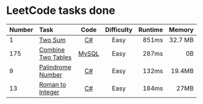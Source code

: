 # LeetCode tasks done
Number | Task | Code | Difficulty | Runtime | Memory
:--- | :--- | :---: | :--: | ---: | ---:
1| [Two Sum](https://leetcode.com/problems/two-sum/) | [C#](/code/two_sum.cs) | Easy | 851ms | 32.7 MB
175| [Combine Two Tables](https://leetcode.com/problems/combine-two-tables/) |  [MySQL](/code/combine_two_tables.sql)| Easy | 287ms | 0B
9| [Palindrome Number](https://leetcode.com/problems/palindrome-number/) | [C#](/code/palindrome_number.cs) | Easy | 132ms | 19.4MB
13| [Roman to Integer](https://leetcode.com/problems/roman-to-integer/) | [C#](/code/roman_to_integer.cs) | Easy | 184ms | 27MB
